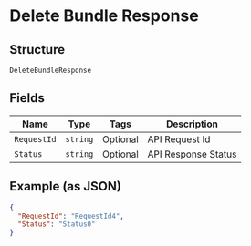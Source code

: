 
# Delete Bundle Response

## Structure

`DeleteBundleResponse`

## Fields

| Name | Type | Tags | Description |
|  --- | --- | --- | --- |
| `RequestId` | `string` | Optional | API Request Id |
| `Status` | `string` | Optional | API Response Status |

## Example (as JSON)

```json
{
  "RequestId": "RequestId4",
  "Status": "Status0"
}
```

